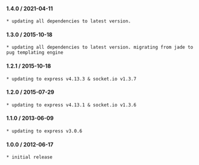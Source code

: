 #### 1.4.0 / 2021-04-11
    * updating all dependencies to latest version.

#### 1.3.0 / 2015-10-18
    * updating all dependencies to latest version. migrating from jade to pug templating engine

#### 1.2.1 / 2015-10-18
    * updating to express v4.13.3 & socket.io v1.3.7

#### 1.2.0 / 2015-07-29
    * updating to express v4.13.1 & socket.io v1.3.6

#### 1.1.0 / 2013-06-09
    * updating to express v3.0.6

#### 1.0.0 / 2012-06-17
    * initial release

